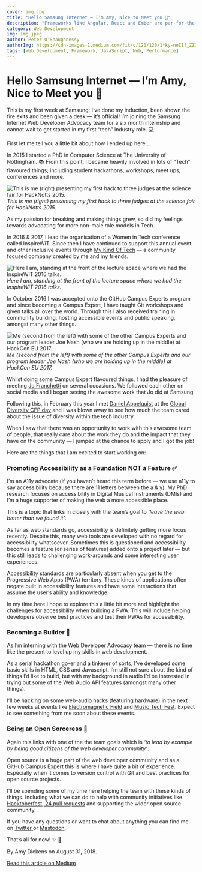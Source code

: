 ```yaml
---
cover: img.jpg
title: "Hello Samsung Internet — I’m Amy, Nice to Meet you 👋"
description: "Frameworks like Angular, React and Ember are par-for-the-course for complex web development these days. Over this decade (Angular was first released in 2010) they have grown to become defacto standards for many of us, helping countless organisations to structure their code, manage state and build complex UIs, based on reusable components."
category: Web Development
img: img.jpeg
author: Peter O'Shaughnessy
authorImg: https://cdn-images-1.medium.com/fit/c/120/120/1*ky-noIIf_ZZIoGDsvfW3AA.jpeg
tags: [Web Development, Framework, JavaScript, Web, Performance]
---
```


# Hello Samsung Internet — I’m Amy, Nice to Meet you 👋

This is my first week at Samsung; I’ve done my induction, been shown the fire exits and been given a desk — it’s official! I’m joining the Samsung Internet Web Developer Advocacy team for a six month internship and cannot wait to get started in my first “tech” industry role. 💻

First let me tell you a little bit about how I ended up here…

In 2015 I started a PhD in Computer Science at The University of Nottingham. 📚 From this point, I became heavily involved in lots of “Tech” flavoured things; including student hackathons, workshops, meet ups, conferences and more.

![This is me (right) presenting my first hack to three judges at the science fair for HackNotts 2015.](https://cdn-images-1.medium.com/max/2000/1*42js0Ef5YbCZMKfTF3nw6A.jpeg)*This is me (right) presenting my first hack to three judges at the science fair for HackNotts 2015.*

As my passion for breaking and making things grew, so did my feelings towards advocating for more non-male role models in Tech.

In 2016 & 2017, I lead the organisation of a Women in Tech conference called InspireWiT. Since then I have continued to support this annual event and other inclusive events through [My Kind Of Tech](http://mykindof.tech) — a community focused company created by me and my friends.

![Here I am, standing at the front of the lecture space where we had the InspireWiT 2016 talks.](https://cdn-images-1.medium.com/max/3200/1*XPeRMjwiS0ihTfiqUGKkAw.jpeg)*Here I am, standing at the front of the lecture space where we had the InspireWiT 2016 talks.*

In October 2016 I was accepted onto the GitHub Campus Experts program and since becoming a Campus Expert, I have taught Git workshops and given talks all over the world. Through this I also received training in community building, hosting accessible events and public speaking, amongst many other things.

![Me (second from the left) with some of the other Campus Experts and our program leader Joe Nash (who we are holding up in the middle) at HackCon EU 2017.](https://cdn-images-1.medium.com/max/2400/1*1ENBjasJHfyJfcTc0oexSw.png)*Me (second from the left) with some of the other Campus Experts and our program leader Joe Nash (who we are holding up in the middle) at HackCon EU 2017.*

Whilst doing some Campus Expert flavoured things, I had the pleasure of meeting [Jo Franchetti](undefined) on several occasions. We followed each other on social media and I began seeing the awesome work that Jo did at Samsung.

Following this, in February this year I met [Daniel Appelquist](undefined) at the [Global Diversity CFP day](https://www.globaldiversitycfpday.com/) and I was blown away to see how much the team cared about the issue of diversity within the tech industry.

When I saw that there was an opportunity to work with this awesome team of people, that really care about the work they do and the impact that they have on the community — I jumped at the chance to apply and I got the job!

Here are the things that I am excited to start working on:

### Promoting Accessibility as a Foundation NOT a Feature ✅

I’m an A11y advocate (if you haven’t heard this term before — we use a11y to say accessibility because there are 11 letters between the a & y). My PhD research focuses on accessibility in Digital Musical Instruments (DMIs) and I’m a huge supporter of making the web a more accessible place.

This is a topic that links in closely with the team’s goal to *‘leave the web better than we found it’*.

As far as web standards go, accessibility is definitely getting more focus recently. Despite this, many web tools are developed with no regard for accessibility whatsoever. Sometimes this is questioned and accessibility becomes a feature (or series of features) added onto a project later — but this still leads to challenging work-arounds and some interesting user experiences.

Accessibility standards are particularly absent when you get to the Progressive Web Apps (PWA) territory. These kinds of applications often negate built in accessibility features and have some interactions that assume the user’s ability and knowledge.

In my time here I hope to explore this a little bit more and highlight the challenges for accessibility when building a PWA. This will include helping developers observe best practices and test their PWAs for accessibility.

### **Becoming a Builder 👷**

As I’m interning with the Web Developer Advocacy team — there is no time like the present to level up my skills in web development.

As a serial hackathon go-er and a tinkerer of sorts, I’ve developed some basic skills in HTML, CSS and Javascript. I’m still not sure about the kind of things I’d like to build, but with my background in audio I’d be interested in trying out some of the Web Audio API features (amongst many other things).

I’ll be hacking on some web-audio hacks (featuring hardware) in the next few weeks at events like [Electromagnetic Field](http://emfcamp.org) and [Music Tech Fest](https://musictechfest.net/). Expect to see something from me soon about these events.

### Being an Open Sorceress 🔮

Again this links with one of the the team goals which is *‘to lead by example by being good citizens of the web developer community’*.

Open source is a huge part of the web developer community and as a GitHub Campus Expert this is where I have quite a bit of experience. Especially when it comes to version control with Git and best practices for open source projects.

I’ll be spending some of my time here helping the team with these kinds of things. Including what we can do to help with community initiatives like [Hacktoberfest](https://hacktoberfest.digitalocean.com/),[ 24 pull requests](https://24pullrequests.com/) and supporting the wider open source community.

If you have any questions or want to chat about anything you can find me on [Twitter ](http://twitter.com/redroxprojects)or [Mastodon](https://social.samsunginter.net/@RedRoxProjects).

That’s all for now! ✨ 👋

By Amy Dickens on August 31, 2018.

[Read this article on Medium](https://medium.com/samsung-internet-dev/hello-samsung-internet-im-amy-nice-to-meet-you-904c64a8171e)
